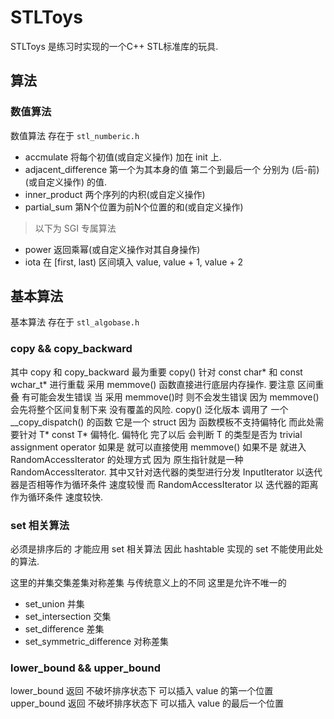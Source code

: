 # STLToys
STLToys 是练习时实现的一个C++ STL标准库的玩具.

## 算法
### 数值算法
数值算法 存在于 `stl_numberic.h`

* accmulate  将每个初值(或自定义操作) 加在 init 上.
* adjacent_difference 第一个为其本身的值 第二个到最后一个 分别为 (后-前)(或自定义操作) 的值.
* inner_product 两个序列的内积(或自定义操作)
* partial_sum 第N个位置为前N个位置的和(或自定义操作)

> 以下为 SGI 专属算法

* power 返回乘幂(或自定义操作对其自身操作)
* iota 在 [first, last) 区间填入 value, value + 1, value + 2

## 基本算法
基本算法 存在于 `stl_algobase.h`
### copy && copy_backward
其中 copy 和 copy_backward 最为重要
copy() 针对 const char* 和 const wchar_t* 进行重载 采用 memmove() 函数直接进行底层内存操作.
要注意 区间重叠 有可能会发生错误 当 采用 memmove()时 则不会发生错误 因为 memmove() 会先将整个区间复制下来 没有覆盖的风险.
copy() 泛化版本 调用了 一个 __copy_dispatch() 的函数 它是一个 struct
因为 函数模板不支持偏特化 而此处需要针对 T* const T* 偏特化.
偏特化 完了以后 会判断 T 的类型是否为 trivial assignment operator 如果是 就可以直接使用 memmove() 如果不是 就进入 RandomAccessIterator 的处理方式 因为 原生指针就是一种 RandomAccessIterator.
其中又针对迭代器的类型进行分发 InputIterator 以迭代器是否相等作为循环条件 速度较慢 而 RandomAccessIterator 以 迭代器的距离作为循环条件 速度较快.
### set 相关算法
必须是排序后的 才能应用 set 相关算法 因此 hashtable 实现的 set 不能使用此处的算法.

这里的并集交集差集对称差集 与传统意义上的不同 这里是允许不唯一的
* set_union 并集
* set_intersection 交集
* set_difference 差集
* set_symmetric_difference 对称差集
### lower_bound && upper_bound
lower_bound 返回 不破坏排序状态下 可以插入 value 的第一个位置
upper_bound 返回 不破坏排序状态下 可以插入 value 的最后一个位置
